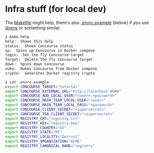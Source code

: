 # Infra stuff (for local dev)

The [Makefile](Makefile) might help, there's also [.envrc.example](.envrc) (below) if you use [direnv](https://github.com/direnv/direnv) or something similar.

```bash
❯ make help
help:  Shows this help
status:  Shows Concourse status
up:  Spins up Concourse in Docker compose
login:  Set the fly Concourse target
forget:  Delete the fly Concourse target
down:  Spins down Concourse
nuke:  Nukes Concourse from Docker compose
crypto:  Generates Docker registry crypto
```

```bash
❯ cat .envrc.example
export CONCOURSE_TARGET="tutorial"
export CONCOURSE_EXTERNAL_URL="http://localhost:8080"
export CONCOURSE_ADD_LOCAL_USER="<user>:<password>"
export CONCOURSE_MAIN_TEAM_LOCAL_USER="<user>"
export CONCOURSE_MAIN_TEAM_LOCAL_PASS="<password>"
export CONCOURSE_CLIENT_SECRET="<supersecret>"
export CONCOURSE_TSA_CLIENT_SECRET="<supersecret>"
export REGISTRY_CRT="registry.crt"
export REGISTRY_KEY="registry.key"
export REGISTRY_COUNTRY="US"
export REGISTRY_STATE="MI"
export REGISTRY_LOCALITY="Detroit"
export REGISTRY_ORGANIZATION="ACME"
export REGISTRY_CANONICAL_NAME="registry"
```

